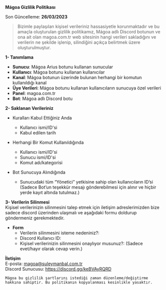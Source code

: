 **Mágoa Gizlilik Politikası**

Son Güncelleme: **26/03/2023**

> Bizimle paylaşılan kişisel verileriniz hassasiyetle korunmaktadır ve bu amaçla oluşturulan gizlilik politikamız, Mágoa adlı Discord botunun ve ona ait olan magoa.com.tr web sitesinin hangi verileri sakladığını ve verilerin ne şekilde işlenip, silindiğini açıkça belirtmek üzere oluşturulmuştur.

**1- Tanımlama**

- **Sunucu**: Mágoa Arius botunu kullanan sunucular
- **Kullanıcı**: Mágoa botunu kullanan kullanıcılar
- **Kanal**: Mágoa botunun üzerinde bulunan herhangi bir komutun kullanıldığı kanal
- **Üye Verileri**: Mágoa botunu kullanan kullanıcıların sunucuya özel verileri
- **Panel**: magoa.com.tr
- **Bot**: Mágoa adlı Discord botu

**2- Saklanan Verileriniz**
- Kuralları Kabul Ettiğiniz Anda
  - Kullanıcı ismi/ID'si
  - Kabul edilen tarih

- Herhangi Bir Komut Kullanıldığında
  - Kullanıcı ismi/ID'si
  - Sunucu ismi/ID'si
  - Komut adı/kategorisi

- Bot Sunucuya Alındığında
  - Sunucudaki tüm “Yönetici” yetkisine sahip olan kullanıcıların ID’si (Sadece Bot’un teşekkür mesajı gönderebilmesi için alınır ve hiçbir yerde kayıt altında tutulmaz.)

**3- Verilerin Silinmesi**\
Kişisel verilerinizin silinmesini talep etmek için iletişim adreslerimizden bize sadece discord üzerinden ulaşmalı ve aşağıdaki formu doldurup göndermeniz gerekmektedir.

 - **Form**
   - Verilerin silinmesini isteme nedeniniz?:
   - Discord Kullanıcı ID:
   - Kişisel verilerinizin silinmesini onaylıyor musunuz?: (Sadece evet/hayır olarak cevap verin.)

**İletişim**\
E-posta: magoa@suleymanbal.com.tr\
Discord Sunucusu: https://discord.gg/keBVAyRQRD

`Mágoa bu gizlilik şartlarını istediği zaman düzenleme/değiştirme hakkına sahiptir. Bu politikanın kopyalanması kesinlikle yasaktır.`
